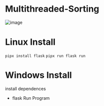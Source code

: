 # Multithreaded-Sorting
![image](https://github.com/fraugho/Multithreaded-Sorting/assets/144178952/cd26d3ce-62bd-4e24-a71b-ea251dbf20d5)

# Linux Install
```pipx install flask```
```pipx run flask run```

# Windows Install
install dependences
- flask
Run Program
